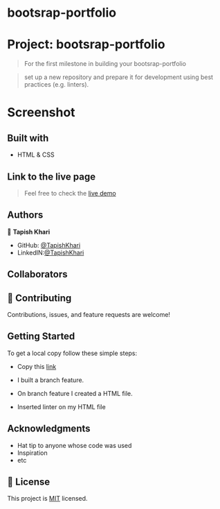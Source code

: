 # bootsrap-portfolio
# Project: bootsrap-portfolio

> For the first milestone in building your bootsrap-portfolio

> set up a new repository and prepare it for development using best practices (e.g. linters).


# Screenshot

>

## Built with

- HTML & CSS

## Link to the live page

> Feel free to check the [live demo]()

## Authors

👤 **Tapish Khari**

- GitHub: [@TapishKhari](https://github.com/TapishKhari)
- LinkedIN:[@TapishKhari](https://www.linkedin.com/in/tapish-khari-87a12855/)
## Collaborators


## 🤝 Contributing

Contributions, issues, and feature requests are welcome!

## Getting Started

To get a local copy follow these simple steps:

- Copy this [link](git@github.com/TapishKhari/bootstrap-portfolio.git)

- I built a branch feature.

- On branch feature I created a HTML file.

- Inserted linter on my HTML file 

## Acknowledgments

- Hat tip to anyone whose code was used
- Inspiration
- etc

## 📝 License

This project is [MIT](./MIT.md) licensed.